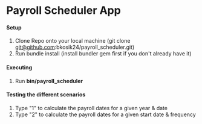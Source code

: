 Payroll Scheduler App
=====================

#### Setup

1. Clone Repo onto your local machine (git clone git@github.com:bkosik24/payroll_scheduler.git)
2. Run bundle install (install bundler gem first if you don't already have it)

#### Executing

1. Run **bin/payroll_scheduler**

#### Testing the different scenarios
1. Type "1" to calculate the payroll dates for a given year & date
2. Type "2" to calculate the payroll dates for a given start date & frequency
